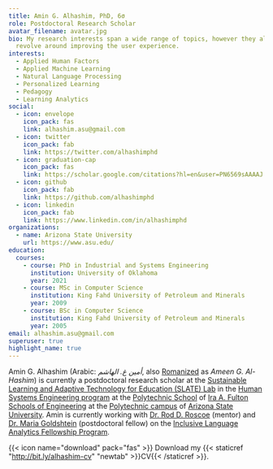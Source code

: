 ```yaml
---
title: Amin G. Alhashim, PhD, 6σ
role: Postdoctoral Research Scholar
avatar_filename: avatar.jpg
bio: My research interests span a wide range of topics, however they always
  revolve around improving the user experience.
interests:
  - Applied Human Factors
  - Applied Machine Learning
  - Natural Language Processing
  - Personalized Learning
  - Pedagogy
  - Learning Analytics
social:
  - icon: envelope
    icon_pack: fas
    link: alhashim.asu@gmail.com
  - icon: twitter
    icon_pack: fab
    link: https://twitter.com/alhashimphd
  - icon: graduation-cap
    icon_pack: fas
    link: https://scholar.google.com/citations?hl=en&user=PN6569sAAAAJ
  - icon: github
    icon_pack: fab
    link: https://github.com/alhashimphd
  - icon: linkedin
    icon_pack: fab
    link: https://www.linkedin.com/in/alhashimphd
organizations:
  - name: Arizona State University
    url: https://www.asu.edu/
education:
  courses:
    - course: PhD in Industrial and Systems Engineering
      institution: University of Oklahoma
      year: 2021
    - course: MSc in Computer Science
      institution: King Fahd University of Petroleum and Minerals
      year: 2009
    - course: BSc in Computer Science
      institution: King Fahd University of Petroleum and Minerals
      year: 2005
email: alhashim.asu@gmail.com
superuser: true
highlight_name: true
---
```

Amin G. Alhashim (Arabic: *أمين غ. الهاشم*, also [Romanized](https://en.wikipedia.org/wiki/Romanization_of_Arabic) as *Ameen G. Al-Hashim*) is currently a postdoctoral research scholar at the [Sustainable Learning and Adaptive Technology for Education (SLATE) Lab](https://slatelab.engineering.asu.edu/) in the [Human Systems Engineering program](https://poly.engineering.asu.edu/hse/) at the [Polytechnic School](https://poly.engineering.asu.edu/) of [Ira A. Fulton Schools of Engineering](https://engineering.asu.edu/) at the [Polytechnic campus](https://campus.asu.edu/polytechnic) of [Arizona State University](https://www.asu.edu/).  Amin is currently working with [Dr. Rod D. Roscoe](https://isearch.asu.edu/profile/1809961) (mentor) and [Dr. Maria Goldshtein](https://mariagoldshtein.wordpress.com/) (postdoctoral fellow) on the [Inclusive Language Analytics Fellowship Program](https://slatelab.engineering.asu.edu/analytics/).

{{< icon name="download" pack="fas" >}} Download my {{< staticref "http://bit.ly/alhashim-cv" "newtab" >}}CV{{< /staticref >}}.